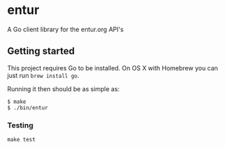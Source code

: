 # entur

A Go client library for the entur.org API's

## Getting started

This project requires Go to be installed. On OS X with Homebrew you can just run `brew install go`.

Running it then should be as simple as:

```console
$ make
$ ./bin/entur
```

### Testing

``make test``